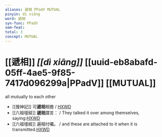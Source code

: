 ```yaml
---
aliases: 遞相 PPadV MUTUAL
pinyin: dì xiāng
word: 遞相
syn-func: PPadV
sem-feat: 
total: 3
concept: MUTUAL 
---
```

# [[遞相]] *[[dì xiāng]]*  [[uuid-eb8abafd-05ff-4ae5-9f85-7417d096299a|PPadV]] [[MUTUAL]]
all mutually to each other
 - [[搜神記]] 可**遞相**相擔 / [HXWD](https://hxwd.org/textview.html?location=KR3l0099_tls_016-18a.23)
 - [[六祖壇經]] **遞相**謂言： / They talked it over among themselves, saying:[HXWD](https://hxwd.org/textview.html?location=KR6q0082_T_001-0337b.45)
 - [[六祖壇經]] 遍相付囑。 / and these are attached to it when it is transmitted.[HXWD](https://hxwd.org/textview.html?location=KR6q0082_T_001-0342a.68)